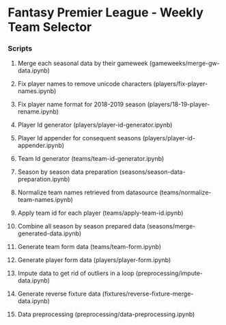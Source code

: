 # Fantasy Premier League - Weekly Team Selector

### Scripts
1. Merge each seasonal data by their gameweek (gameweeks/merge-gw-data.ipynb)
2. Fix player names to remove unicode characters (players/fix-player-names.ipynb)
3. Fix player name format for 2018-2019 season (players/18-19-player-rename.ipynb)

4. Player Id generator (players/player-id-generator.ipynb)
5. Player Id appender for consequent seasons (players/player-id-appender.ipynb)
6. Team Id generator (teams/team-id-generator.ipynb)

7. Season by season data preparation (seasons/season-data-preparation.ipynb)

8. Normalize team names retrieved from datasource (teams/normalize-team-names.ipynb)
9. Apply team id for each player (teams/apply-team-id.ipynb)

10. Combine all season by season prepared data (seasons/merge-generated-data.ipynb)

11. Generate team form data (teams/team-form.ipynb)
12. Generate player form data (players/player-form.ipynb)
13. Impute data to get rid of outliers in a loop (preprocessing/impute-data.ipynb)
14. Generate reverse fixture data (fixtures/reverse-fixture-merge-data.ipynb)

15. Data preprocessing (preprocessing/data-preprocessing.ipynb)
